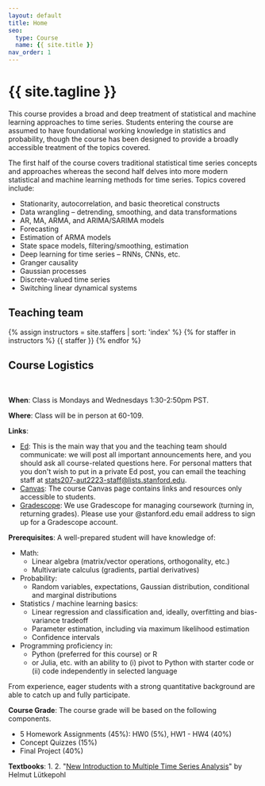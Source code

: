 ```yaml
---
layout: default
title: Home
seo:
  type: Course
  name: {{ site.title }}
nav_order: 1
---
```


# {{ site.tagline }}

<!--{% if site.announcements %}
{{ site.announcements.last }}
[Announcements](announcements.md){: .btn .btn-outline .fs-3 }
{% endif %}-->

This course provides a broad and deep treatment of statistical and machine learning approaches to time series.  Students entering the course are assumed to have foundational working knowledge in statistics and probability, though the course has been designed to provide a broadly accessible treatment of the topics covered.  

The first half of the course covers traditional statistical time series concepts and approaches whereas the second half delves into more modern statistical and machine learning methods for time series.  Topics covered include:
* Stationarity, autocorrelation, and basic theoretical constructs
* Data wrangling – detrending, smoothing, and data transformations
* AR, MA, ARMA, and ARIMA/SARIMA models
* Forecasting
* Estimation of ARMA models
* State space models, filtering/smoothing, estimation
* Deep learning for time series – RNNs, CNNs, etc.
* Granger causality
* Gaussian processes
* Discrete-valued time series
* Switching linear dynamical systems

## Teaching team

{% assign instructors = site.staffers | sort: 'index' %}
{% for staffer in instructors %}
{{ staffer }}
{% endfor %}

## Course Logistics
&nbsp;

**When**: Class is Mondays and Wednesdays 1:30-2:50pm PST.

**Where**: Class will be in person at 60-109.

**Links**:
- [Ed]():
  This is the main way that you and the teaching team should communicate:
  we will post all important announcements here, and you should ask
  all course-related questions here.
  For personal matters that you don't wish to put in a private Ed post, you can
  email the teaching staff at [stats207-aut2223-staff@lists.stanford.edu](mailto:stats207-aut2223-staff@lists.stanford.edu).
- [Canvas](): The course Canvas page
  contains links and resources only accessible to students.
- [Gradescope](): We use Gradescope for managing coursework (turning in, returning grades).  Please use your
  @stanford.edu email address to sign up for a Gradescope account.

**Prerequisites**: A well-prepared student will have knowledge of:
  * Math:
    * Linear algebra (matrix/vector operations, orthogonality, etc.)
    * Multivariate calculus (gradients, partial derivatives)
  * Probability:
    * Random variables, expectations, Gaussian distribution, conditional and marginal distributions
  * Statistics / machine learning basics:
    * Linear regression and classification and, ideally, overfitting and bias-variance tradeoff
    * Parameter estimation, including via maximum likelihood estimation
    * Confidence intervals
  * Programming proficiency in:
    * Python (preferred for this course) or R
    * or Julia, etc. with an ability to (i) pivot to Python with starter code or (ii) code independently in selected language

From experience, eager students with a strong quantitative background are able to catch up and fully participate.  

**Course Grade**: The course grade will be based on the following components.

- 5 Homework Assignments (45%): HW0 (5%), HW1 - HW4 (40%)
- Concept Quizzes (15%)
- Final Project (40%)

**Textbooks**:
  1. 
  2. "[New Introduction to Multiple Time Series Analysis](https://link.springer.com/book/10.1007/978-3-540-27752-1)" by Helmut Lütkepohl